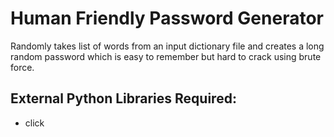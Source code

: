 # Human Friendly Password Generator

Randomly takes list of words from an input dictionary file and creates a long random password which is easy to remember but hard to crack using brute force.

## External Python Libraries Required:

 - click


